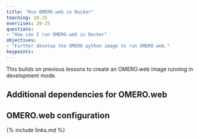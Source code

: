 ```yaml
---
title: "Run OMERO.web in Docker"
teaching: 10-15
exercises: 20-25
questions:
- "How can I run OMERO.web in Docker"
objectives:
- "Further develop the OMERO python image to run OMERO web."
keypoints:
---
```


This builds on previous lessons to create an OMERO.web image running in development mode.

## Additional dependencies for OMERO.web

## OMERO.web configuration

{% include links.md %}
